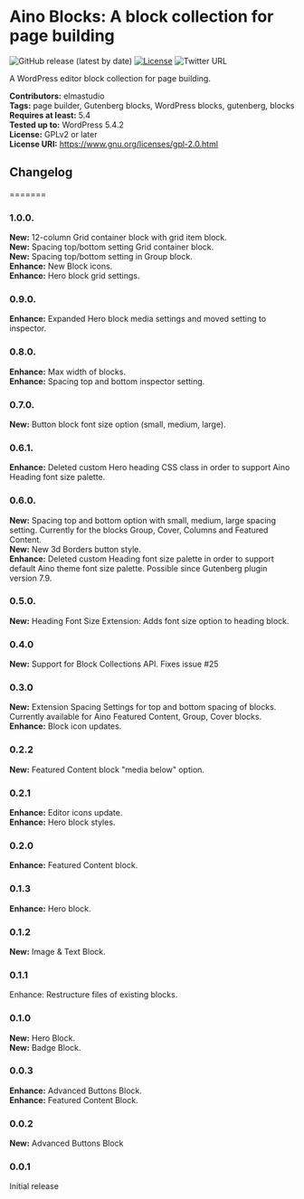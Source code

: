 # Aino Blocks: A block collection for page building
	
![GitHub release (latest by date)](https://img.shields.io/github/v/release/elmastudio/aino-blocks) [![License](https://img.shields.io/badge/license-GPL--2.0%2B-red.svg)](https://github.com/elmastudio/aino-blocks/blob/master/LICENSE) ![Twitter URL](https://img.shields.io/twitter/url?label=Tweet%20about%20it&style=social&url=https%3A%2F%2Fwpaino.com%2F)

A WordPress editor block collection for page building.  

__Contributors:__ elmastudio  
__Tags:__ page builder, Gutenberg blocks, WordPress blocks, gutenberg, blocks   
__Requires at least:__ 5.4   
__Tested up to:__ WordPress 5.4.2  
__License:__ GPLv2 or later  
__License URI:__ https://www.gnu.org/licenses/gpl-2.0.html  

## Changelog  
=======

### 1.0.0.
**New:** 12-column Grid container block with grid item block.  
**New:** Spacing top/bottom setting Grid container block.  
**New:** Spacing top/bottom setting in Group block.  
**Enhance:**  New Block icons.  
**Enhance:**  Hero block grid settings.  

### 0.9.0.  
**Enhance:** Expanded Hero block media settings and moved setting to inspector.  

### 0.8.0.  
**Enhance:** Max width of blocks.  
**Enhance:** Spacing top and bottom inspector setting.  

### 0.7.0. 
**New:** Button block font size option (small, medium, large).  

### 0.6.1. 
**Enhance:** Deleted custom Hero heading CSS class in order to support Aino Heading font size palette.  

### 0.6.0. 
**New:** Spacing top and bottom option with small, medium, large spacing setting. Currently for the blocks Group, Cover, Columns and Featured Content.  
**New:** New 3d Borders button style.  
**Enhance:** Deleted custom Heading font size palette in order to support default Aino theme font size palette. Possible since Gutenberg plugin version 7.9.  

### 0.5.0. 
**New:** Heading Font Size Extension: Adds font size option to heading block.  

### 0.4.0   
**New:** Support for Block Collections API. Fixes issue #25   
   
### 0.3.0   
**New:** Extension Spacing Settings for top and bottom spacing of blocks. Currently available for Aino Featured Content, Group, Cover blocks.   
**Enhance:** Block icon updates.   

### 0.2.2   
**New:** Featured Content block "media below" option.  

### 0.2.1
**Enhance:** Editor icons update.  
**Enhance:** Hero block styles.  

### 0.2.0
**Enhance:** Featured Content block.  

### 0.1.3
**Enhance:** Hero block.  

### 0.1.2
**New:** Image & Text Block.  

### 0.1.1
Enhance: Restructure files of existing blocks.  

### 0.1.0
**New:** Hero Block.  
**New:** Badge Block.  

### 0.0.3
**Enhance:** Advanced Buttons Block.  
**Enhance:** Featured Content Block.  

### 0.0.2
**New:** Advanced Buttons Block

### 0.0.1
Initial release
